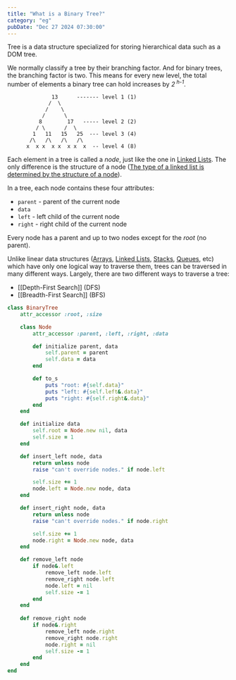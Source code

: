 ```yaml
---
title: "What is a Binary Tree?"
category: "eg"
pubDate: "Dec 27 2024 07:30:00"
---
```


Tree is a data structure specialized for storing hierarchical data such as a DOM tree.

We normally classify a tree by their branching factor. And for binary trees, the branching factor is two. This means for every new level, the total number of elements a binary tree can hold increases by <i>2<sup> h-1</sup></i>.

```text
	          13      ------- level 1 (1)
	         /  \
	        /    \
	       /      \
	      8        17   ----- level 2 (2)
	     / \      /  \
	    1   11   15   25  --- level 3 (4)
	   /\   /\   /\   /\
	  x  x x  x x  x x  x  -- level 4 (8)
```

Each element in a tree is called a _node_, just like the one in  [Linked Lists](/note/what-is-a-linked-list). The only difference is the structure of a node ([The type of a linked list is determined by the structure of a node](/note/the-type-of-a-linked-list-is-determined-by-the-structure-of-a-node)). 

In a tree, each node contains these four attributes:
- `parent` - parent of the current node
- `data`
- `left` - left child of the current node
- `right` - right child of the current node

Every node has a parent and up to two nodes except for the _root_ (no parent).

Unlike linear data structures ([Arrays](/note/what-is-an-array), [Linked Lists](/note/what-is-a-linked-list), [Stacks](/note/what-is-a-stack), [Queues](/note/what-is-a-queue), etc) which have only one logical way to traverse them, trees can be traversed in many different ways. Largely, there are two different ways to traverse a tree:
- [[Depth-First Search]] (DFS)
- [[Breadth-First Search]] (BFS)

```rb
class BinaryTree
    attr_accessor :root, :size

    class Node
        attr_accessor :parent, :left, :right, :data

        def initialize parent, data
            self.parent = parent
            self.data = data
        end

        def to_s
            puts "root: #{self.data}"
            puts "left: #{self.left&.data}"
            puts "right: #{self.right&.data}"
        end
    end

    def initialize data
        self.root = Node.new nil, data
        self.size = 1
    end

    def insert_left node, data
        return unless node
        raise "can't override nodes." if node.left

        self.size += 1
        node.left = Node.new node, data
    end

    def insert_right node, data
        return unless node
        raise "can't override nodes." if node.right

        self.size += 1
        node.right = Node.new node, data
    end

    def remove_left node
        if node&.left
            remove_left node.left
            remove_right node.left
            node.left = nil
            self.size -= 1
        end
    end
    
    def remove_right node    
        if node&.right    
            remove_left node.right
            remove_right node.right
            node.right = nil
            self.size -= 1
        end
    end
end
```